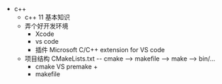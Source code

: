 + c++
    + c++ 11 基本知识
    + 弄个好开发环境
        + Xcode
        + vs code
		+ 插件 Microsoft C/C++ extension for VS code
    + 项目结构 CMakeLists.txt -- cmake --> makefile --> make --> bin/...
        + cmake VS premake
            +  
        + makefile
    

